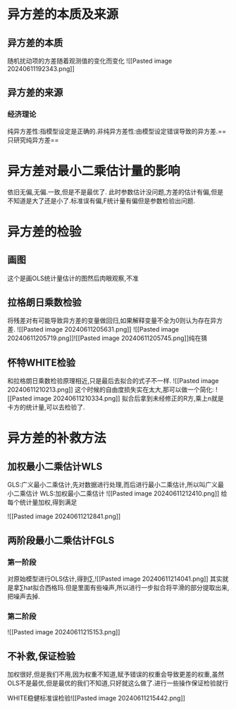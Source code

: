
# 异方差的本质及来源

## 异方差的本质

随机扰动项的方差随着观测值的变化而变化
![[Pasted image 20240611192343.png]]

## 异方差的来源

### 经济理论

纯异方差性:指模型设定是正确的.非纯异方差性:由模型设定错误导致的异方差.==只研究纯异方差==

# 异方差对最小二乘估计量的影响

依旧无偏,无偏.一致,但是不是最优了.
此时参数估计没问题,方差的估计有偏,但是不知道是大了还是小了.标准误有偏,F统计量有偏但是参数检验出问题.

# 异方差的检验

## 画图

这个是画OLS统计量估计的图然后肉眼观察,不准

## 拉格朗日乘数检验

将残差对有可能导致异方差的变量做回归,如果解释变量不全为0则认为存在异方差.
![[Pasted image 20240611205631.png]]
![[Pasted image 20240611205719.png]]![[Pasted image 20240611205745.png]]纯在猜

## 怀特WHITE检验

和拉格朗日乘数检验原理相近,只是最后去拟合的式子不一样.
![[Pasted image 20240611210213.png]]
这个时候的自由度损失实在太大,那可以做一个简化:
![[Pasted image 20240611210334.png]]
拟合后拿到未经修正的R方,乘上n就是卡方的统计量,可以去检验了.

# 异方差的补救方法

## 加权最小二乘估计WLS

GLS:广义最小二乘估计,先对数据进行处理,而后进行最小二乘估计,所以叫广义最小二乘估计
WLS:加权最小二乘估计
![[Pasted image 20240611212410.png]]
给每个统计量加权,得到满足

![[Pasted image 20240611212841.png]]

## 两阶段最小二乘估计FGLS

### 第一阶段

对原始模型进行OLS估计,得到∑,![[Pasted image 20240611214041.png]]
其实就是拿∑hat拟合西格玛.但是里面有些噪声,所以进行一步拟合将平滑的部分提取出来,把噪声去掉.

### 第二阶段

![[Pasted image 20240611215153.png]]

## 不补救,保证检验

加权很好,但是我们不用,因为权重不知道,赋予错误的权重会导致更差的权重,虽然OLS不是最优,但是最优的我们不知道,只好就这么做了.进行一些操作保证检验就行

WHITE稳健标准误检验![[Pasted image 20240611215442.png]]
